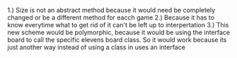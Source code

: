 1.) Size is not an abstract method because it would need be completely changed or be a different method for eacch game
2.) Because it has to know everytime what to get rid of it can't be left up to interpertation 
3.) This new scheme would be polymorphic, because it would be using the interface board to call the specific elevens board class. So it would work because its just another way instead of using a class in uses an interface